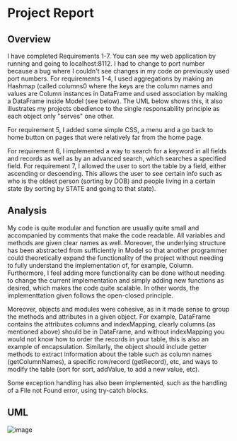 # Project Report

## Overview

I have completed Requirements 1-7. You can see my web application by running and going to localhost:8112. I had to change to port number because a bug where I couldn't see changes in my code on previously used port numbers. For requirements 1-4, I used aggregations by making an Hashmap (called columns0 where the keys are the column names and values are Column instances in DataFrame and used association by making a DataFrame inside Model (see below). The UML below shows this, it also illustrates my projects obedience to the single responsability principle as each object only "serves" one other.

For requirement 5, I added some simple CSS, a menu and a go back to home button on pages that were relatively far from the home page.

For requirement 6, I implemented a way to search for a keyword in all fields and records as well as by an advanced search, which searches a specified field. For requirement 7, I allowed the user to sort the table by a field, either ascending or descending. This allows the user to see certain info such as who is the oldest person (sorting by DOB) and people living in a certain state (by sorting by STATE and going to that state).

## Analysis

My code is quite modular and function are usually quite small and accompanied by comments that make the code readable. All variables and methods are given clear names as well. Moreover, the underlying structure has been abstracted from sufficiently in Model so that another programmer could theoretically expand the functionality of the project without needing to fully understand the implementation of, for example, Column. Furthermore, I feel adding more functionality can be done without needing to change the current implementation and simply adding new functions as desired, which makes the code quite scalable. In other words, the implementtation given follows the open-closed principle.


Moreover, objects and modules were cohesive, as in it made sense to group the methods and attributes in a given object. For example, DataFrame contains the attributes columns and indexMapping, clearly columns (as mentioned above) should be in DataFrame, and without indexMapping you would not know how to order the records in your table, this is also an example of encapsulation. Similarly, the object should include getter methods to extract information about the table such as column names (getColumnNames), a specific row/record (getRecord), etc, and ways to modify the table (sort for sort, addValue, to add a new value, etc).

Some exception handling has also been implemented, such as the handling of a File not Found error, using try-catch blocks.

## UML

![image](https://github.com/raem-haq/CW-COMP0004JavaWebApp/assets/86297821/7e6e9e0b-8364-4380-9e89-eca67dd2d044)
